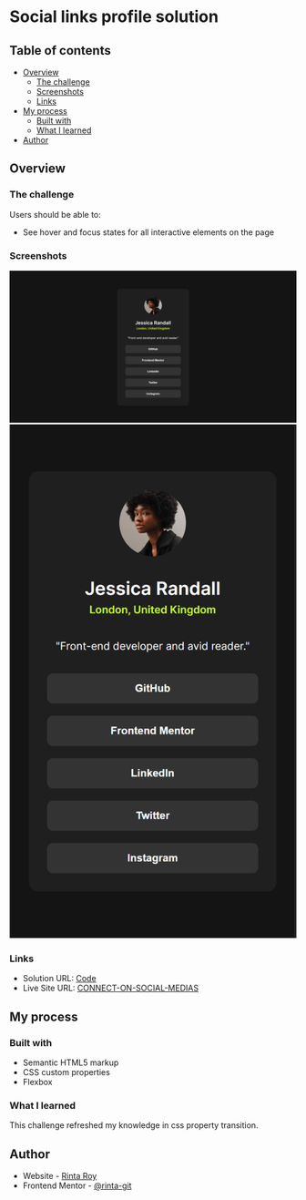 # Social links profile solution

## Table of contents

- [Overview](#overview)
  - [The challenge](#the-challenge)
  - [Screenshots](#screenshots)
  - [Links](#links)
- [My process](#my-process)
  - [Built with](#built-with)
  - [What I learned](#what-i-learned)
- [Author](#author)

## Overview

### The challenge

Users should be able to:

- See hover and focus states for all interactive elements on the page

### Screenshots

![Desktop View](./screenshorts/Screenshot_desktop.png)
![Mobile View](./screenshorts/Screenshot_mobile.png)

### Links

- Solution URL: [Code](https://your-solution-url.com)
- Live Site URL: [CONNECT-ON-SOCIAL-MEDIAS](https://your-live-site-url.com)

## My process

### Built with

- Semantic HTML5 markup
- CSS custom properties
- Flexbox

### What I learned

This challenge refreshed my knowledge in css property transition.

## Author

- Website - [Rinta Roy](https://www.linkedin.com/in/rinta-roy)
- Frontend Mentor - [@rinta-git](https://www.frontendmentor.io/profile/rinta-git)
